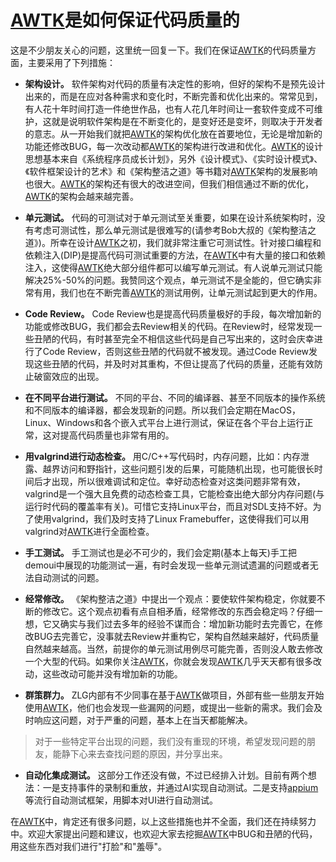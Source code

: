 # [AWTK](https://github.com/zlgopen/awtk)是如何保证代码质量的

这是不少朋友关心的问题，这里统一回复一下。我们在保证[AWTK](https://github.com/zlgopen/awtk)的代码质量方面，主要采用了下列措施：

* **架构设计。** 软件架构对代码的质量有决定性的影响，但好的架构不是预先设计出来的，而是在应对各种需求和变化时，不断完善和优化出来的。常常见到，有人花十年时间打造一件绝世作品，也有人花几年时间让一套软件变成不可维护，这就是说明软件架构是在不断变化的，是变好还是变坏，则取决于开发者的意志。从一开始我们就把[AWTK](https://github.com/zlgopen/awtk)的架构优化放在首要地位，无论是增加新的功能还修改BUG，每一次改动都[AWTK](https://github.com/zlgopen/awtk)的架构进行改进和优化。[AWTK](https://github.com/zlgopen/awtk)的设计思想基本来自《系统程序员成长计划》，另外《设计模式》、《实时设计模式》、《软件框架设计的艺术》和《架构整洁之道》等书籍对[AWTK](https://github.com/zlgopen/awtk)架构的发展影响也很大。[AWTK](https://github.com/zlgopen/awtk)的架构还有很大的改进空间，但我们相信通过不断的优化，[AWTK](https://github.com/zlgopen/awtk)的架构会越来越完善。

* **单元测试。** 代码的可测试对于单元测试至关重要，如果在设计系统架构时，没有考虑可测试性，那么单元测试是很难写的(请参考Bob大叔的《架构整洁之道》)。所幸在设计[AWTK](https://github.com/zlgopen/awtk)之初，我们就非常注重它可测试性。针对接口编程和依赖注入(DIP)是提高代码可测试重要的方法，在[AWTK](https://github.com/zlgopen/awtk)中有大量的接口和依赖注入，这使得[AWTK](https://github.com/zlgopen/awtk)绝大部分组件都可以编写单元测试。有人说单元测试只能解决25%-50%的问题。我赞同这个观点，单元测试不是全能的，但它确实非常有用，我们也在不断完善[AWTK](https://github.com/zlgopen/awtk)的测试用例，让单元测试起到更大的作用。


* **Code Review。** Code Review也是提高代码质量极好的手段，每次增加新的功能或修改BUG，我们都会去Review相关的代码。在Review时，经常发现一些丑陋的代码，有时甚至完全不相信这些代码是自己写出来的，这时会庆幸进行了Code Review，否则这些丑陋的代码就不被发现。通过Code Review发现这些丑陋的代码，并及时对其重构，不但让提高了代码的质量，还能有效防止破窗效应的出现。

* **在不同平台进行测试。** 不同的平台、不同的编译器、甚至不同版本的操作系统和不同版本的编译器，都会发现新的问题。所以我们会定期在MacOS，Linux、Windows和各个嵌入式平台上进行测试，保证在各个平台上运行正常，这对提高代码质量也非常有用的。

* **用valgrind进行动态检查。** 用C/C++写代码时，内存问题，比如：内存泄露、越界访问和野指针，这些问题引发的后果，可能随机出现，也可能很长时间后才出现，所以很难调试和定位。幸好动态检查对这类问题非常有效，valgrind是一个强大且免费的动态检查工具，它能检查出绝大部分内存问题(与运行时代码的覆盖率有关)。可惜它支持Linux平台，而且对SDL支持不好。为了使用valgrind，我们及时支持了Linux Framebuffer，这使得我们可以用valgrind对[AWTK](https://github.com/zlgopen/awtk)进行全面检查。

* **手工测试。** 手工测试也是必不可少的，我们会定期(基本上每天)手工把demoui中展现的功能测试一遍，有时会发现一些单元测试遗漏的问题或者无法自动测试的问题。

* **经常修改。** 《架构整洁之道》中提出一个观点：要使软件架构稳定，你就要不断的修改它。这个观点初看有点自相矛盾，经常修改的东西会稳定吗？仔细一想，它又确实与我们过去多年的经验不谋而合：增加新功能时去完善它，在修改BUG去完善它，没事就去Review并重构它，架构自然越来越好，代码质量自然越来越高。当然，前提你的单元测试用例尽可能完善，否则没人敢去修改一个大型的代码。如果你关注[AWTK](https://github.com/zlgopen/awtk)，你就会发现[AWTK](https://github.com/zlgopen/awtk)几乎天天都有很多改动，这些改动可能并没有增加新的功能。

* **群策群力。** ZLG内部有不少同事在基于[AWTK](https://github.com/zlgopen/awtk)做项目，外部有些一些朋友开始使用[AWTK](https://github.com/zlgopen/awtk)，他们也会发现一些漏网的问题，或提出一些新的需求。我们会及时响应这问题，对于严重的问题，基本上在当天都能解决。

>对于一些特定平台出现的问题，我们没有重现的环境，希望发现问题的朋友，能静下心来去查找问题的原因，并分享出来。

* **自动化集成测试。** 这部分工作还没有做，不过已经排入计划。目前有两个想法：一是支持事件的录制和重放，并通过AI实现自动测试。二是支持[appium](https://github.com/appium/appium)等流行自动测试框架，用脚本对UI进行自动测试。

在[AWTK](https://github.com/zlgopen/awtk)中，肯定还有很多问题，以上这些措施也并不全面，我们还在持续努力中。欢迎大家提出问题和建议，也欢迎大家去挖掘[AWTK](https://github.com/zlgopen/awtk)中BUG和丑陋的代码，用这些东西对我们进行"打脸"和"羞辱"。
